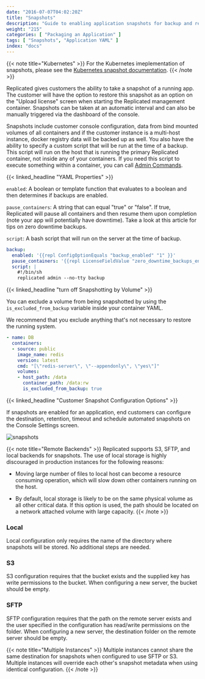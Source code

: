 ```yaml
---
date: "2016-07-07T04:02:20Z"
title: "Snapshots"
description: "Guide to enabling application snapshots for backup and restore functionality."
weight: "215"
categories: [ "Packaging an Application" ]
tags: [ "Snapshots", "Application YAML" ]
index: "docs"
---
```


{{< note title="Kubernetes" >}}
For the Kubernetes imeplementation of snapshots, please see the [Kubernetes snapshot documentation](/docs/packaging-an-application/kubernetes-snapshots/).
{{< /note >}}

Replicated gives customers the ability to take a snapshot of a running app. The customer will have the option to restore this snapshot as an option on the "Upload license" screen when starting the Replicated management container. Snapshots can be taken at an automatic interval and can also be manually triggered via the dashboard of the console.

Snapshots include customer console configuration, data from bind mounted volumes of all containers and if the customer instance is a multi-host instance, docker registry data will be backed up as well. You also have the ability to specify a custom script that will be run at the time of a backup. This script will run on the host that is running the primary Replicated container, not inside any of your containers. If you need this script to execute something within a container, you can call [Admin Commands](/docs/packaging-an-application/admin-commands/).

{{< linked_headline "YAML Properties" >}}

`enabled`: A boolean or template function that evaluates to a boolean and then determines if backups are enabled.

`pause_containers`: A string that can equal "true" or "false". If true, Replicated will pause all containers and then resume them upon completion (note your app will potentially have downtime). Take a look at this article for tips on zero downtime backups.

`script`: A bash script that will run on the server at the time of backup.

```yaml
backup:
  enabled: '{{repl ConfigOptionEquals "backup_enabled" "1" }}'
  pause_containers: '{{repl LicenseFieldValue "zero_downtime_backups_enabled" }}'
  script: |
    #!/bin/sh
    replicated admin --no-tty backup
```

{{< linked_headline "turn off Snapshotting by Volume" >}}

You can exclude a volume from being snapshotted by using the `is_excluded_from_backup` variable inside your container YAML.

We recommend that you exclude anything that's not necessary to restore the running system.

```yaml
- name: DB
  containers:
  - source: public
    image_name: redis
    version: latest
    cmd: "[\"redis-server\", \"--appendonly\", \"yes\"]"
    volumes:
    - host_path: /data
      container_path: /data:rw
      is_excluded_from_backup: true
```

{{< linked_headline "Customer Snapshot Configuration Options" >}}

If snapshots are enabled for an application, end customers can configure the destination, retention, timeout and schedule automated snapshots on the Console Settings screen.

![snapshots](/images/post-screens/snapshot-config.png)

{{< note title="Remote Backends" >}}
Replicated supports S3, SFTP, and local backends for snapshots.  The use of local storage is highly discouraged in production instances for the following reasons:

  * Moving large number of files to local host can become a resource consuming operation, which will slow down other containers running on the host.

  * By default, local storage is likely to be on the same physical volume as all other critical data.  If this option is used, the path should be located on a network attached volume with large capacity.
{{< /note >}}

### Local

Local configuration only requires the name of the directory where snapshots will be stored.  No additional steps are needed.

### S3

S3 configuration requires that the bucket exists and the supplied key has write permissions to the bucket.  When configuring a new server, the bucket should be empty.

### SFTP

SFTP configuration requires that the path on the remote server exists and the user specified in the configuration has read/write permissions on the folder.  When configuring a new server, the destination folder on the remote server should be empty.

{{< note title="Multiple Instances" >}}
Multiple instances cannot share the same destination for snapshots when configured to use SFTP or S3.  Multiple instances will override each other's snapshot metadata when using identical configuration.
{{< /note >}}
